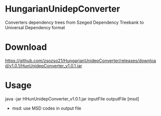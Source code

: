 # HungarianUnidepConverter
Converters dependency trees from Szeged Dependency Treebank to Universal Dependency format

# Download
https://github.com/zsozso21/HungarianUnidepConverter/releases/download/v1.0.1/HunUnidepConverter_v1.0.1.jar

# Usage
java -jar HHunUnidepConverter_v1.0.1.jar inputFile outputFile [msd]
 - msd: use MSD codes in output file
